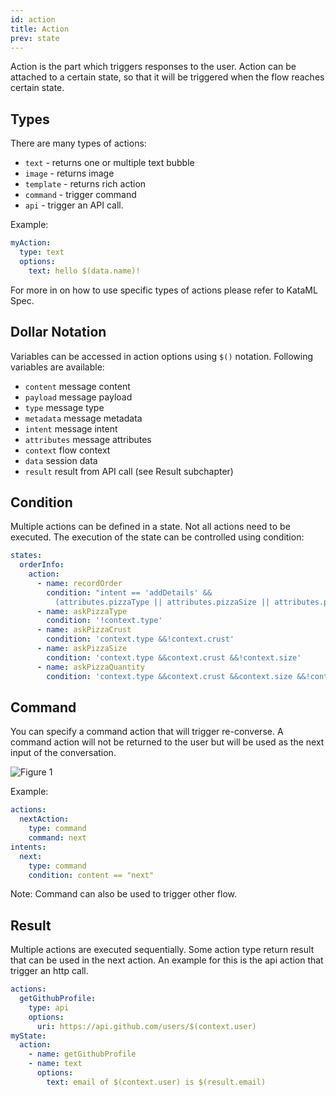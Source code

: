 ```yaml
---
id: action
title: Action
prev: state
---
```


Action is the part which triggers responses to the user. Action can be attached to a certain state, so that it will be triggered when the flow reaches certain state.

## Types

There are many types of actions:

- `text` - returns one or multiple text bubble
- `image` - returns image
- `template` - returns rich action
- `command` - trigger command
- `api` - trigger an API call.

Example:

```yaml
myAction:
  type: text
  options:
    text: hello $(data.name)!
```

For more in on how to use specific types of actions please refer to KataML Spec.

## Dollar Notation

Variables can be accessed in action options using `$()` notation. Following variables are available:

- `content` message content
- `payload` message payload
- `type` message type
- `metadata` message metadata
- `intent` message intent
- `attributes` message attributes
- `context` flow context
- `data` session data
- `result` result from API call (see Result subchapter)

## Condition

Multiple actions can be defined in a state. Not all actions need to be executed. The execution of the state can be controlled using condition:

```yaml
states:
  orderInfo:
    action:
      - name: recordOrder
        condition: "intent == 'addDetails' &&
          (attributes.pizzaType || attributes.pizzaSize || attributes.pizzaCrust || attributes.pizzaQuantity)"
      - name: askPizzaType
        condition: '!context.type'
      - name: askPizzaCrust
        condition: 'context.type &&!context.crust'
      - name: askPizzaSize
        condition: 'context.type &&context.crust &&!context.size'
      - name: askPizzaQuantity
        condition: 'context.type &&context.crust &&context.size &&!context.quantity'
```

## Command

You can specify a command action that will trigger re-converse. A command action will not be returned to the user but will be used as the next input of the conversation.

![Figure 1](./images/action/figure-1.png)

Example:

```yaml
actions:
  nextAction:
    type: command
    command: next
intents:
  next:
    type: command
    condition: content == "next"
```

Note: Command can also be used to trigger other flow.

## Result

Multiple actions are executed sequentially. Some action type return result that can be used in the next action. An example for this is the api action that trigger an http call.

```yaml
actions:
  getGithubProfile:
    type: api
    options:
      uri: https://api.github.com/users/$(context.user)
myState:
  action:
    - name: getGithubProfile
    - name: text
      options:
        text: email of $(context.user) is $(result.email)
```
